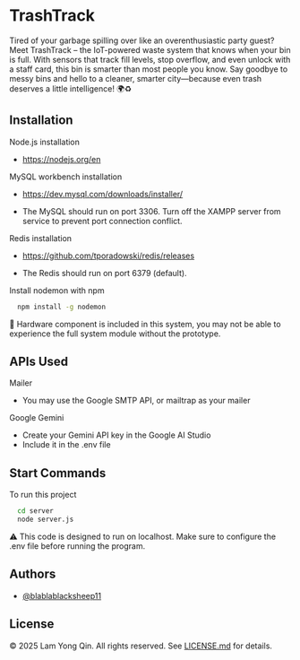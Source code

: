 # TrashTrack

Tired of your garbage spilling over like an overenthusiastic party guest? Meet TrashTrack – the IoT-powered waste system that knows when your bin is full. With sensors that track fill levels, stop overflow, and even unlock with a staff card, this bin is smarter than most people you know. Say goodbye to messy bins and hello to a cleaner, smarter city—because even trash deserves a little intelligence! 🌍♻️




## Installation
Node.js installation

- https://nodejs.org/en

MySQL workbench installation

- https://dev.mysql.com/downloads/installer/

* The MySQL should run on port 3306. Turn off the XAMPP server from service to prevent port connection conflict.

Redis installation

- https://github.com/tporadowski/redis/releases

* The Redis should run on port 6379 (default).

Install nodemon with npm

```bash
  npm install -g nodemon
```
🔔 Hardware component is included in this system, you may not be able to experience the full system module without the prototype.

## APIs Used
Mailer
- You may use the Google SMTP API, or mailtrap as your mailer

Google Gemini
- Create your Gemini API key in the Google AI Studio
- Include it in the .env file

## Start Commands

To run this project

```bash
  cd server
  node server.js
```
⚠️ This code is designed to run on localhost. Make sure to configure the .env file before running the program.

## Authors

- [@blablablacksheep11](https://github.com/blablablacksheep11)


## License

© 2025 Lam Yong Qin. All rights reserved. See [LICENSE.md](LICENSE.md) for details.
